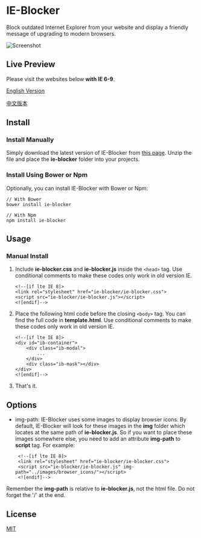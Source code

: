 # IE-Blocker
Block outdated Internet Explorer from your website and display a friendly message of upgrading to modern browsers.

![Screenshot][1]

## Live Preview

Please visit the websites below **with IE 6-9**. 

[English Version][2]

[中文版本][3]

## Install

### Install Manually
Simply download the latest version of IE-Blocker from [this page][4]. Unzip the file and place the **ie-blocker** folder into your projects.

### Install Using Bower or Npm
Optionally, you can install IE-Blocker with Bower or Npm:

    // With Bower
    bower install ie-blocker
    
    // With Npm
    npm install ie-blocker

## Usage

### Manual Install

 1. Include **ie-blocker.css** and **ie-blocker.js** inside the `<head>` tag. Use conditional comments to make these codes only work in old version IE.

        <!--[if lte IE 8]>
        <link rel="stylesheet" href="ie-blocker/ie-blocker.css">
        <script src="ie-blocker/ie-blocker.js"></script>
        <![endif]-->

 2. Place the following html code before the closing `<body>` tag. You can find the full code in **template.html**. Use conditional comments to make these codes only work in old version IE.

        <!--[if lte IE 8]>
        <div id="ib-container">
            <div class="ib-modal">
                ...
            </div>
            <div class="ib-mask"></div>
        </div>
        <![endif]-->
    
 3. That's it.

## Options

 - img-path:
IE-Blocker uses some images to display browser icons. By default, IE-Blocker will look for these images in the **img** folder which locates at the same path of **ie-blocker.js**.
So if you want to place these images somewhere else, you need to add an attribute **img-path** to **script** tag. For example:

        <!--[if lte IE 8]>
        <link rel="stylesheet" href="ie-blocker/ie-blocker.css">
        <script src="ie-blocker/ie-blocker.js" img-path="../images/browser_icons/"></script>
        <![endif]-->
Remember the **img-path** is relative to **ie-blocker.js**, not the html file.
Do not forget the '/' at the end.

## License
[MIT][5]


  [1]: https://raw.githubusercontent.com/panteng/ie-blocker/master/screenshot.png
  [2]: http://panteng.me/demos/ie-blocker/demo.html
  [3]: http://panteng.me/demos/ie-blocker/demo.zhCN.html
  [4]: https://github.com/panteng/ie-blocker/releases
  [5]: http://opensource.org/licenses/mit-license.html

